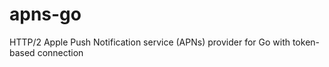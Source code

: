 # apns-go
HTTP/2 Apple Push Notification service (APNs) provider for Go with token-based connection
